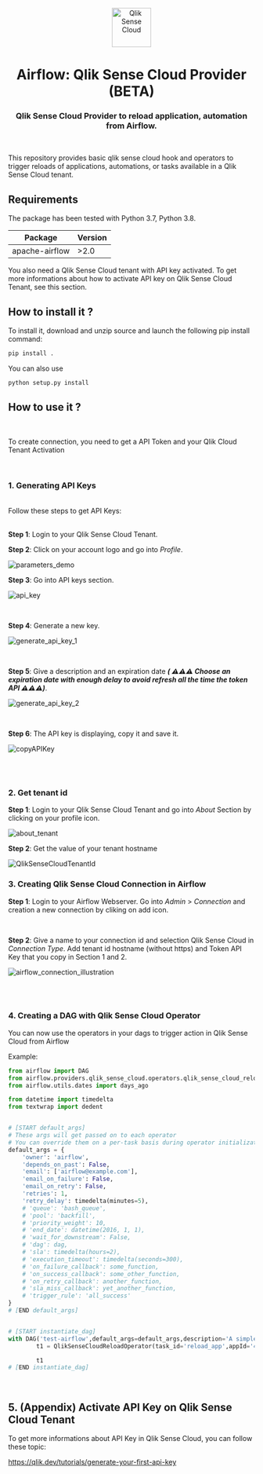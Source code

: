 <p align="center" style="vertical-align:center;">
  <a href="https://www.qlik.com/fr-fr/products/qlik-cloud">
    <img alt="Qlik Sense Cloud" src="https://mace-solutions.fr/wp-content/uploads/2022/02/qlik-square.png" width="80", height="80" />
  </a>
</p>

<h1 align="center">
  Airflow: Qlik Sense Cloud Provider (BETA)
</h1>
  <h3 align="center">
    Qlik Sense Cloud Provider to reload application, automation from Airflow.
</h3>

<br/>

This repository provides basic qlik sense cloud hook and operators to trigger reloads of applications, automations, or tasks available in a Qlik Sense Cloud tenant.

## Requirements

The package has been tested with Python 3.7, Python 3.8.

|  Package  |  Version  |
|-----------|-----------|
| apache-airflow | >2.0 |


You also need a Qlik Sense Cloud tenant with API key activated. To get more informations about how to activate API key on Qlik Sense Cloud Tenant, see this section.


## How to install it ?


To install it, download and unzip source and launch the following pip install command: 

```bash
pip install .
```

You can also use 

```bash
python setup.py install
```

## How to use it ?
<br/>

To create connection, you need to get a API Token and your Qlik Cloud Tenant Activation

<br/>

### 1. Generating API Keys
<br/>
Follow these steps to get API Keys:
<br/>
<br/>

**Step 1**: Login to your Qlik Sense Cloud Tenant. 

**Step 2**: Click on your account logo and go into _Profile_. 

![parameters_demo](https://user-images.githubusercontent.com/13502563/198839712-37ae74df-da8f-47dc-9914-7b441e97170e.png)


**Step 3**: Go into API keys section.

![api_key](https://user-images.githubusercontent.com/13502563/198839717-628ed851-13f2-4972-a15e-7c67cd2e58ec.png)


<br/>

**Step 4**: Generate a new key.

![generate_api_key_1](https://user-images.githubusercontent.com/13502563/198839726-663f7a9c-59e0-480a-81c1-f9e9eb45f42d.png)

<br/>

**Step 5**: Give a description and an expiration date **_( ⚠️⚠️⚠️ Choose an expiration date with enough delay to avoid refresh all the time the token API ⚠️⚠️⚠️)_**.


![generate_api_key_2](https://user-images.githubusercontent.com/13502563/198839738-ef8190a5-0c3f-479a-84f7-08677bfe0f13.png)

<br/>

**Step 6**: The API key is displaying, copy it and save it.

![copyAPIKey](https://user-images.githubusercontent.com/13502563/198839741-5b004316-33c2-43aa-983a-904e55845529.png)

<br/>
<br/>

### 2. Get tenant id

**Step 1**: Login to your Qlik Sense Cloud Tenant and go into _About_ Section by clicking on your profile icon.

![about_tenant](https://user-images.githubusercontent.com/13502563/198839947-327f312d-3458-4d44-8683-ea91ea11c413.png)


**Step 2**: Get the value of your tenant hostname

![QlikSenseCloudTenantId](https://user-images.githubusercontent.com/13502563/198839951-bb479fc2-a05b-4a02-b200-4bb5c3d250aa.png)

### 3. Creating Qlik Sense Cloud Connection in Airflow

**Step 1**: Login to your Airflow Webserver. Go into _Admin_ > _Connection_ and creation a new connection by cliking on add icon.

<br/>

**Step 2**: Give a name to your connection id and selection Qlik Sense Cloud in _Connection Type_. Add tenant id hostname (without https) and Token API Key that you copy in Section 1 and 2.

![airflow_connection_illustration](https://user-images.githubusercontent.com/13502563/198840215-9d083b67-7778-4c69-9ca6-166901a2766e.png)


<br/>
<br/>




### 4. Creating a DAG with Qlik Sense Cloud Operator

You can now use the operators in your dags to trigger action in Qlik Sense Cloud from Airflow

Example: 


```python
from airflow import DAG
from airflow.providers.qlik_sense_cloud.operators.qlik_sense_cloud_reload import QlikSenseCloudReloadOperator
from airflow.utils.dates import days_ago

from datetime import timedelta
from textwrap import dedent


# [START default_args]
# These args will get passed on to each operator
# You can override them on a per-task basis during operator initialization
default_args = {
    'owner': 'airflow',
    'depends_on_past': False,
    'email': ['airflow@example.com'],
    'email_on_failure': False,
    'email_on_retry': False,
    'retries': 1,
    'retry_delay': timedelta(minutes=5),
    # 'queue': 'bash_queue',
    # 'pool': 'backfill',
    # 'priority_weight': 10,
    # 'end_date': datetime(2016, 1, 1),
    # 'wait_for_downstream': False,
    # 'dag': dag,
    # 'sla': timedelta(hours=2),
    # 'execution_timeout': timedelta(seconds=300),
    # 'on_failure_callback': some_function,
    # 'on_success_callback': some_other_function,
    # 'on_retry_callback': another_function,
    # 'sla_miss_callback': yet_another_function,
    # 'trigger_rule': 'all_success'
}
# [END default_args]


# [START instantiate_dag]
with DAG('test-airflow',default_args=default_args,description='A simple tutorial DAG to try',schedule_interval=timedelta(days=1),start_date=days_ago(2),tags=['example'],) as dag:
        t1 = QlikSenseCloudReloadOperator(task_id='reload_app',appId='4d5ad6d0-92a1-47c3-b57d-5a07945377f8',conn_id='qliksensecloud')

        t1
# [END instantiate_dag]
```

<br/>

## 5. (Appendix) Activate API Key on Qlik Sense Cloud Tenant

To get more informations about API Key in Qlik Sense Cloud, you can follow these topic:

https://qlik.dev/tutorials/generate-your-first-api-key



